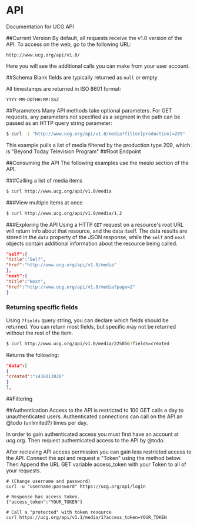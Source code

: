 # API
Documentation for UCG API

##Current Version
By default, all requests receive the v1.0 version of the API.
To access on the web, go to the following URL: 
```
http://www.ucg.org/api/v1.0/
```
Here you will see the additional calls you can make from your user account.

##Schema
Blank fields are typically returned as ```null``` or empty

All timestamps are returned in ISO 8601 format:
```
YYYY-MM-DDTHH:MM:SSZ
```

##Parameters
Many API methods take optional parameters. For GET requests, any parameters not specified as a segment in the path can be passed as an HTTP query string parameter:
```bash
$ curl -i "http://www.ucg.org/api/v1.0/media?filter[production]=209"
```
This example pulls a list of media filtered by the production type 209, which is "Beyond Today Television Program"
##Root Endpoint

##Consuming the API
The following examples use the *media* section of the API.

###Calling a list of media items
```bash
$ curl http://www.ucg.org/api/v1.0/media
```
###View multiple items at once
```bash
$ curl http://www.ucg.org/api/v1.0/media/1,2
```
###Exploring the API
Using a HTTP ```GET``` request on a resource's root URL will return info about that resource, and the data itself.
The data results are stored in the ```data``` property of the JSON response, while the ```self``` and ```next``` objects contain additional information about the resource being called.
```json
"self":{
"title":"Self",
"href":"http://www.ucg.org/api/v1.0/media"
},
"next":{
"title":"Next",
"href":"http://www.ucg.org/api/v1.0/media?page=2"
}
```
### Returning specific fields
Using ```?fields``` query string, you can declare which fields should be returned. You can return most fields, but specific may not be returned without the rest of the item.
```bash
$ curl http://www.ucg.org/api/v1.0/media/225856?fields=created
```
Returns the following: 
```json
"data":[
{
"created":"1438013820"
}
],
```
##Filtering

##Authentication
Access to the API is restricted to 100 GET calls a day to unauthenticated users. Authenticated connections can call on the API an @todo (unlimited?) times per day.

In order to gain authenticated access you must first have an account at ucg.org. Then request authenticated access to the API by @todo.

After recieving API access permission you can gain less restricted access to the API. Connect the api and request a "Token" using the method below. Then Append the URL GET variable access_token with your Token to all of your requests.
```
# (Change username and password)
curl -u "username:password" https://ucg.org/api/login

# Response has access token.
{"access_token":"YOUR_TOKEN"}

# Call a "protected" with token resource
curl https://ucg.org/api/v1.1/media/1?access_token=YOUR_TOKEN
```
